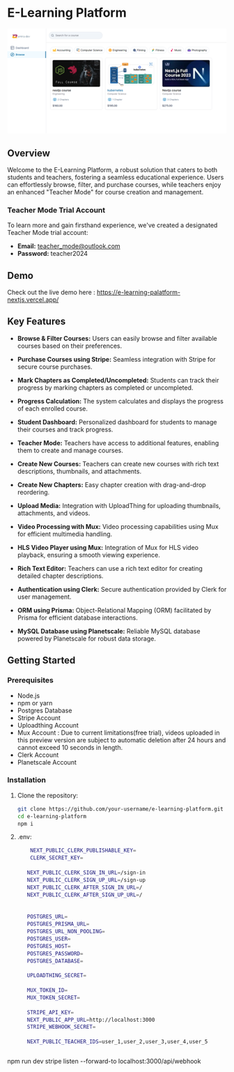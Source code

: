 # E-Learning Platform
![Screenshot](/public/e-learning-screenshot.png)

## Overview

Welcome to the E-Learning Platform, a robust solution that caters to both students and teachers, fostering a seamless educational experience. Users can effortlessly browse, filter, and purchase courses, while teachers enjoy an enhanced "Teacher Mode" for course creation and management.

### Teacher Mode Trial Account

To learn more and gain firsthand experience, we've created a designated Teacher Mode trial account:

- **Email:** teacher_mode@outlook.com
- **Password:** teacher2024

## Demo
Check out the live demo here : https://e-learning-palatform-nextjs.vercel.app/

## Key Features

- **Browse & Filter Courses:** Users can easily browse and filter available courses based on their preferences.

- **Purchase Courses using Stripe:** Seamless integration with Stripe for secure course purchases.

- **Mark Chapters as Completed/Uncompleted:** Students can track their progress by marking chapters as completed or uncompleted.

- **Progress Calculation:** The system calculates and displays the progress of each enrolled course.

- **Student Dashboard:** Personalized dashboard for students to manage their courses and track progress.

- **Teacher Mode:** Teachers have access to additional features, enabling them to create and manage courses.

- **Create New Courses:** Teachers can create new courses with rich text descriptions, thumbnails, and attachments.

- **Create New Chapters:** Easy chapter creation with drag-and-drop reordering.

- **Upload Media:** Integration with UploadThing for uploading thumbnails, attachments, and videos.

- **Video Processing with Mux:** Video processing capabilities using Mux for efficient multimedia handling.

- **HLS Video Player using Mux:** Integration of Mux for HLS video playback, ensuring a smooth viewing experience.

- **Rich Text Editor:** Teachers can use a rich text editor for creating detailed chapter descriptions.

- **Authentication using Clerk:** Secure authentication provided by Clerk for user management.

- **ORM using Prisma:** Object-Relational Mapping (ORM) facilitated by Prisma for efficient database interactions.

- **MySQL Database using Planetscale:** Reliable MySQL database powered by Planetscale for robust data storage.

## Getting Started

### Prerequisites

- Node.js
- npm or yarn
- Postgres Database
- Stripe Account
- Uploadthing Account
- Mux Account : Due to current limitations(free trial), videos uploaded in this preview version are subject to automatic deletion after 
                24 hours and cannot exceed 10 seconds in length.
- Clerk Account
- Planetscale Account

### Installation

1. Clone the repository:
   ```bash
   git clone https://github.com/your-username/e-learning-platform.git
   cd e-learning-platform
   npm i 
   ```
2. .env:
   ```bash
       NEXT_PUBLIC_CLERK_PUBLISHABLE_KEY=
       CLERK_SECRET_KEY=

      NEXT_PUBLIC_CLERK_SIGN_IN_URL=/sign-in
      NEXT_PUBLIC_CLERK_SIGN_UP_URL=/sign-up
      NEXT_PUBLIC_CLERK_AFTER_SIGN_IN_URL=/
      NEXT_PUBLIC_CLERK_AFTER_SIGN_UP_URL=/


      POSTGRES_URL=
      POSTGRES_PRISMA_URL=
      POSTGRES_URL_NON_POOLING=
      POSTGRES_USER=
      POSTGRES_HOST=
      POSTGRES_PASSWORD=
      POSTGRES_DATABASE=

      UPLOADTHING_SECRET=

      MUX_TOKEN_ID=
      MUX_TOKEN_SECRET=

      STRIPE_API_KEY=
      NEXT_PUBLIC_APP_URL=http://localhost:3000
      STRIPE_WEBHOOK_SECRET=

      NEXT_PUBLIC_TEACHER_IDS=user_1,user_2,user_3,user_4,user_5
   ```

   ```bash
npm run dev
stripe listen --forward-to localhost:3000/api/webhook
```


